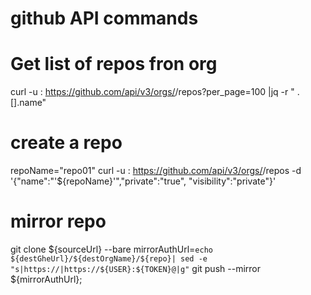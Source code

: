 # github API commands
 
# Get list of repos fron org
curl -u <username>:<password> https://github.com/api/v3/orgs/<orgname>/repos?per_page=100 |jq -r " .[].name"
 
# create a repo
repoName="repo01"
curl -u <username>:<password> https://github.com/api/v3/orgs/<orgname>/repos -d '{"name":"'${repoName}'","private":"true", "visibility":"private"}'
 
 
# mirror repo
git clone ${sourceUrl} --bare
mirrorAuthUrl=`echo ${destGheUrl}/${destOrgName}/${repo}| sed -e "s|https://|https://${USER}:${TOKEN}@|g"`
git push --mirror ${mirrorAuthUrl};
